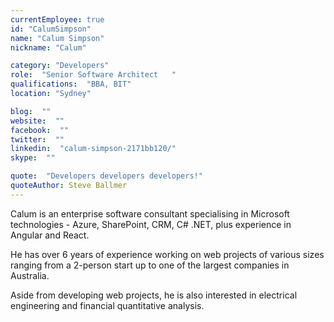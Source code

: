 ```yaml
---
currentEmployee: true
id: "CalumSimpson"
name: "Calum Simpson"
nickname: "Calum"

category: "Developers"
role:  "Senior Software Architect	"
qualifications:  "BBA, BIT"
location: "Sydney"

blog:  ""
website:  ""
facebook:  ""
twitter:  ""
linkedin:  "calum-simpson-2171bb120/"
skype:  ""

quote:  "Developers developers developers!"
quoteAuthor: Steve Ballmer
---
```


Calum is an enterprise software consultant specialising in Microsoft technologies - Azure, SharePoint, CRM, C# .NET, plus experience in Angular and React. 

He has over 6 years of experience working on web projects of various sizes ranging from a 2-person start up to one of the largest companies in Australia.  

Aside from developing web projects, he is also interested in electrical engineering and financial quantitative analysis.  
